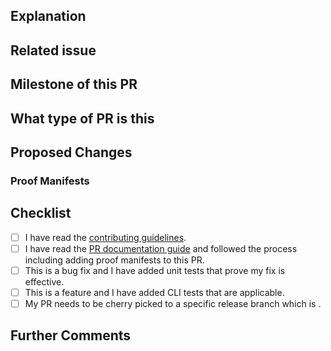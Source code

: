 ## Explanation

<!--
In a couple sentences, explain why this PR is needed and what it addresses. This should be an explanation a non-developer user can understand and covers the "why" question. It should also clearly indicate whether this PR represents an addition, a change, or a fix of existing behavior. This explanation will be used to assist in the release note drafting process.

THIS IS MANDATORY.
-->

## Related issue

<!--
Please link the GitHub issue this pull request resolves in the format of `Closes #1234`. If you discussed this change
with a maintainer, please mention her/him using the `@` syntax (e.g. `@JimBugwadia`).

If this change neither resolves an existing issue nor has sign-off from one of the maintainers, there is a
chance substantial changes will be requested or that the changes will be rejected.

You can discuss changes with maintainers in the [Kyverno Slack Channel](https://kubernetes.slack.com/).
-->

## Milestone of this PR
<!--

Add the milestone label by commenting `/milestone 1.2.3`.

-->

## What type of PR is this

<!--

> Uncomment only one ` /kind <>` line, hit enter to put that in a new line, and remove leading white spaces from that line:
>
> /kind api-change
> /kind bug
> /kind cleanup
> /kind design
> /kind documentation
> /kind failing-test
> /kind feature
-->

## Proposed Changes

<!--
Describe the big picture of your changes here to communicate to the maintainers why we should accept this pull request. 

**nNOTE***: If this PR results in new or altered behavior which is user facing, you **MUST** read and follow the steps outlined in the [PR documentation guide](pr_documentation.md) and add Proof Manifests as defined below.

-->

### Proof Manifests

<!--
Read and follow the [PR documentation guide](https://github.com/kyverno/kyverno/blob/main/.github/pr_documentation.md) for more details first. This section is for pasting your YAML manifests (Kubernetes resources and Kyverno policies) which allow maintainers to prove the intended functionality is achieved by your PR. Please use proper fenced code block formatting, for example:

# Kubernetes resource

```yaml
apiVersion: v1
kind: ConfigMap
metadata:
  name: roles-dictionary
  namespace: default
data:
  allowed-roles: "[\"cluster-admin\", \"cluster-operator\", \"tenant-admin\"]"
```
-->

## Checklist

<!--
Put an `x` in the boxes that apply. You can also fill these out after creating the PR. If you're unsure about any of
them, don't hesitate to ask. We're here to help! This is simply a reminder of what we are going to look for before merging your code.
-->

- [ ] I have read the [contributing guidelines](https://github.com/kyverno/kyverno/blob/main/CONTRIBUTING.md).
- [ ] I have read the [PR documentation guide](https://github.com/kyverno/kyverno/blob/main/.github/pr_documentation.md) and followed the process including adding proof manifests to this PR.
- [ ] This is a bug fix and I have added unit tests that prove my fix is effective.
- [ ] This is a feature and I have added CLI tests that are applicable.
- [ ] My PR needs to be cherry picked to a specific release branch which is <replace>.

## Further Comments

<!--
If this is a relatively large or complex change, kick off the discussion by explaining why you chose the solution
you did and what alternatives you considered, etc...
-->